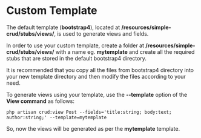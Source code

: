 
# Custom Template

The default template (**bootstrap4**), located at **/resources/simple-crud/stubs/views/**, is used to generate views and fields.

In order to use your custom template, create a folder at **/resources/simple-crud/stubs/views/** with a name eg. **mytemplate** and create all the required stubs that are stored in the default bootstrap4 directory.

It is recommended that you copy all the files from bootstrap4 directory into your new template directory and then modify the files according to your need.

To generate views using your template, use the **--template** option of the **View command** as follows:

```
php artisan crud:view Post --fields='title:string; body:text; author:string;' --template=mytemplate
```

So, now the views will be generated as per the **mytemplate** template.
